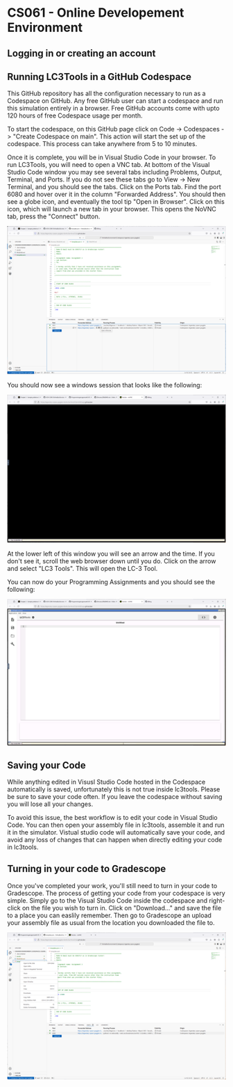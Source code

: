 # CS061 - Online Developement Environment

## Logging in or creating an account

## Running LC3Tools in a GitHub Codespace

This GitHub repository has all the configuration necessary to run as a Codespace on GitHub. Any free GitHub user can start a codespace and run this simulation entirely in a browser. Free GitHub accounts come with upto 120 hours of free Codespace usage per month.

To start the codespace, on this GitHub page click on Code -> Codespaces -> "Create Codespace on main". This action will start the set up of the codespace. This process can take anywhere from 5 to 10 minutes.

Once it is complete, you will be in Visual Studio Code in your browser. To run LC3Tools, you will need to open a VNC tab. At bottom of the Visual Studio Code window you may see several tabs including Problems, Output, Terminal, and Ports. If you do not see these tabs go to View -> New Terminal, and you should see the tabs. Click on the Ports tab. Find the port 6080 and hover over it in the column "Forwarded Address". You should then see a globe icon, and eventually the tool tip "Open in Browser". Click on this icon, which will launch a new tab in your browser. This opens the NoVNC tab, press the "Connect" button. 

![](./assets/CS061-DevEnv-OpenNoVNC.png)

You should now see a windows session that looks like the following:

![](./assets/CS061-DevEnv-OpenLC3Tools.png)

At the lower left of this window you will see an arrow and the time. If you don't see it, scroll the web browser down until you do. Click on the arrow and select "LC3 Tools". This will open the LC-3 Tool. 

You can now do your Programming Assignments and you should see the following:

![](./assets/CS061-DevEnv-LC3Tools.png)

## Saving your Code

While anything edited in Visusl Studio Code hosted in the Codespace automatically is saved, unfortunately this is not true inside lc3tools. Please be sure to save your code often. If you leave the codespace without saving you will lose all your changes.

To avoid this issue, the best workflow is to edit your code in Visual Studio Code. You can then open your assembly file in lc3tools, assemble it and run it in the simulator. Vistual studio code will automatically save your code, and avoid any loss of changes that can happen when directly editing your code in lc3tools.

## Turning in your code to Gradescope

Once you've completed your work, you'll still need to turn in your code to Gradescope. The process of getting your code from your codespace is very simple. Simply go to the Visual Studio Code inside the codespace and right-click on the file you wish to turn in. Click on "Download..." and save the file to a place you can easlily remember. Then go to Gradescope an upload your assembly file as usual from the location you downloaded the file to.

![](./assets/CS061-DevEnv-Download.png)
